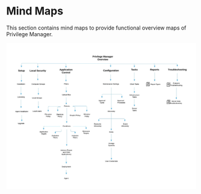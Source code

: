 [title]: # (Mind Maps)
[tags]: # (overview)
[priority]: # (30000)
# Mind Maps

This section contains mind maps to provide functional overview maps of Privilege Manager.

![Privilege Manager Overview map](images/top-level-map-pm.jpg)
